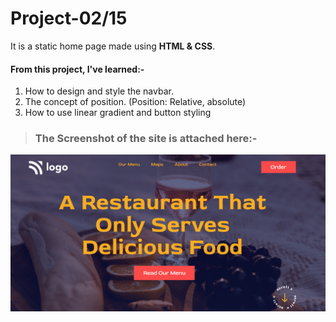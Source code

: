 # Project-02/15 
It is a static home page made using **HTML & CSS**.

#### From this project, I've learned:-

1. How to design and style the navbar.
2. The concept of position. (Position: Relative, absolute)
3. How to use linear gradient and button styling

> ### The Screenshot of the site is attached here:-

![Project-2 ScreenShot:](SS2.png "Food Restraunt home page")
